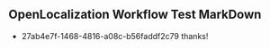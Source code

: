 ## OpenLocalization Workflow Test MarkDown
* 27ab4e7f-1468-4816-a08c-b56faddf2c79 thanks!

<!--HONumber=Jul16_HO4-->


